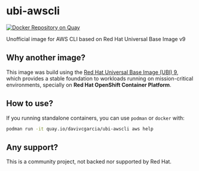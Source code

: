 # ubi-awscli
[![Docker Repository on Quay](https://quay.io/repository/davivcgarcia/ubi-awscli/status "Docker Repository on Quay")](https://quay.io/repository/davivcgarcia/ubi-awscli)

Unofficial image for AWS CLI based on Red Hat Universal Base Image v9

## Why another image?

This image was build using the [Red Hat Universal Base Image (UBI) 9](https://developers.redhat.com/products/rhel/ubi/), which provides a stable foundation to workloads running on mission-critical environments, specially on **Red Hat OpenShift Container Platform**.

## How to use?

If you running standalone containers, you can use `podman` or `docker` with:

```bash
podman run -it quay.io/davivcgarcia/ubi-awscli aws help
```

## Any support?

This is a community project, not backed nor supported by Red Hat.

